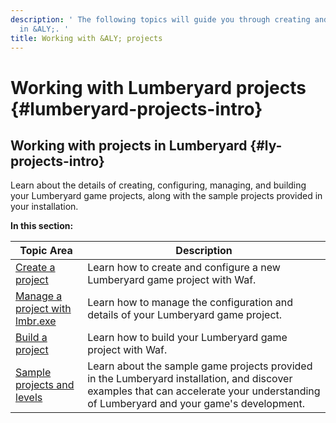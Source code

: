 ```yaml
---
description: ' The following topics will guide you through creating and managing projects
  in &ALY;. '
title: Working with &ALY; projects
---
```

# Working with Lumberyard projects {#lumberyard-projects-intro}

## Working with projects in Lumberyard {#ly-projects-intro}

Learn about the details of creating, configuring, managing, and building your Lumberyard game projects, along with the sample projects provided in your installation\.


**In this section:**

| Topic Area | Description |
| --- | --- |
| [Create a project](/docs/userguide/configurator/intro.md) | Learn how to create and configure a new Lumberyard game project with Waf\. |
| [Manage a project with lmbr\.exe](/docs/userguide/lmbr-exe.md) | Learn how to manage the configuration and details of your Lumberyard game project\. |
| [Build a project](/docs/userguide/game-build-intro.md) | Learn how to build your Lumberyard game project with Waf\. |
| [Sample projects and levels](/docs/userguide/samples/projects/s-levels-intro.md) | Learn about the sample game projects provided in the Lumberyard installation, and discover examples that can accelerate your understanding of Lumberyard and your game's development\. |